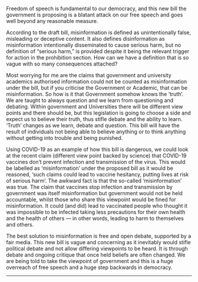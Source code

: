 Freedom of speech is fundamental to our democracy, and this new bill the government is
proposing is a blatant attack on our free speech and goes well beyond any reasonable
measure.

According to the draft bill, misinformation is defined as unintentionally false, misleading or
deceptive content. It also defines disinformation as misinformation intentionally
disseminated to cause serious harm, but no definition of “serious harm,” is provided despite
it being the relevant trigger for action in the prohibition section. How can we have a
definition that is so vague with so many consequences attached?

Most worrying for me are the claims that government and university academics authorised
information could not be counted as misinformation under the bill, but if you criticise the
Government or Academic, that can be misinformation. So how is it that Government
somehow knows the ‘truth’. We are taught to always question and we learn from
questioning and debating.  Within government and Universities there will be different view
points and there should be, but this legislation is going to choose a side and expect us to
believe their truth, thus stifle debate and the ability to learn. ‘Truth’ changes as we learn,
debate and question. This bill will have the result of individuals not being able to believe
anything or to think anything without getting into trouble and being punished.

Using COVID-19 as an example of how this bill is dangerous, we could look at the recent
claim (different view point backed by science) that COVID-19 vaccines don’t prevent
infection and transmission of the virus. This would be labelled as ‘misinformation’ under the
proposed bill as it would be reasoned, ‘such claims could lead to vaccine hesitancy, putting
lives at risk of serious harm’. The awkward fact is that the so-called ‘misinformation’ was
true. The claim that vaccines stop infection and transmission by government
was itself misinformation but government would not be held accountable, whilst those who
share this viewpoint would be fined for misinformation. It could (and did) lead to vaccinated
people who thought it was impossible to be infected taking less precautions for their own
health and the health of others — in other words, leading to harm to themselves and others.

The best solution to misinformation is free and open debate, supported by a fair media. This
new bill is vague and concerning as it inevitably would stifle political debate and not allow
differing viewpoints to be heard. It is through debate and ongoing critique that once held
beliefs are often changed. We are being told to take the viewpoint of government and this is
a huge overreach of free speech and a huge step backwards in democracy.


-----

